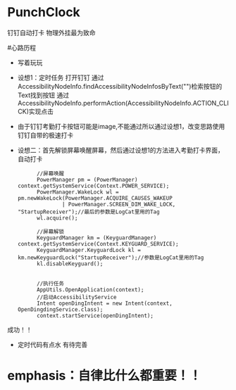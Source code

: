 # PunchClock
钉钉自动打卡 物理外挂最为致命

#心路历程
* 写着玩玩
* 设想1：定时任务 打开钉钉 通过AccessibilityNodeInfo.findAccessibilityNodeInfosByText("")检索按钮的Text找到按钮
        通过AccessibilityNodeInfo.performAction(AccessibilityNodeInfo.ACTION_CLICK)实现点击
  
* 由于钉钉考勤打卡按钮可能是image,不能通过所以通过设想1，改变思路使用钉钉自带的极速打卡
* 设想二：首先解锁屏幕唤醒屏幕，然后通过设想1的方法进入考勤打卡界面，自动打卡
  ```
        //屏幕唤醒
        PowerManager pm = (PowerManager) context.getSystemService(Context.POWER_SERVICE);
        PowerManager.WakeLock wl = pm.newWakeLock(PowerManager.ACQUIRE_CAUSES_WAKEUP
                | PowerManager.SCREEN_DIM_WAKE_LOCK, "StartupReceiver");//最后的参数是LogCat里用的Tag
        wl.acquire();

        //屏幕解锁
        KeyguardManager km = (KeyguardManager) context.getSystemService(Context.KEYGUARD_SERVICE);
        KeyguardManager.KeyguardLock kl = km.newKeyguardLock("StartupReceiver");//参数是LogCat里用的Tag
        kl.disableKeyguard();


        //执行任务
        AppUtils.OpenApplication(context);
        //启动AccessibilityService
        Intent openDingIntent = new Intent(context, OpenDingdingService.class);
        context.startService(openDingIntent);
    ```

成功！！ 
* 定时代码有点水 有待完善

# emphasis：自律比什么都重要！！
